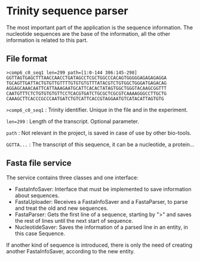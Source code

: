 # Trinity sequence parser

The most important part of the application is the sequence information. The nucleotide sequences are the base of the information,
all the other information is related to this part.

## File format
```
>comp6_c0_seq1 len=299 path=[1:0-144 306:145-298]
GGTTAGTGAGCTTTAACCAACCTGATAGCCTCGCTGGCCCACAGTGGGGGAGAGAGAGGA
TGCAGTTGATTACTGTGTTGTTTTGTGTGTGTTTATACGTCTGTGGCTGGGATGAGACAG
AGGAGCAAACAATTCATTAAAGAATGCATTCACACTATAGTGGCTGGGTACAAGCGGTTT
CAATGTTTCTCTGTGTGTGTTCCTCACGTGATCTGCGCTCGCGTCAAAAGGGCCTTGCTG
CAAAGCTTCACCCGCCCAATGATCTGTCATTCACCGTAGGAATGTCATACATTAGTGTG
```

`>comp6_c0_seq1` : Trinity identifier. Unique in the file and in the experiment.

`len=299` : Length of the transcript. Optional parameter.

`path` : Not relevant in the project, is saved in case of use by other bio-tools.

`GGTTA...` : The transcript of this sequence, it can be a nucleotide, a protein...

## Fasta file service

The service contains three classes and one interface:

- FastaInfoSaver: Interface that must be implemented to save information about sequences.
- FastaUploader: Receives a FastaInfoSaver and a FastaParser, to parse and treat the old and new sequences.
- FastaParser: Gets the first line of a sequence, starting by ">" and saves the rest of lines until the next start of sequence.
- NucleotideSaver: Saves the information of a parsed line in an entity, in this case Sequence.

If another kind of sequence is introduced, there is only the need of creating another FastaInfoSaver, according to the new entity.


